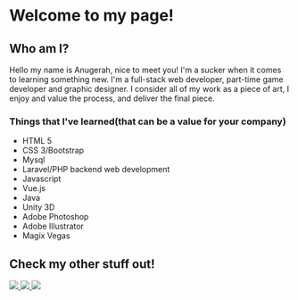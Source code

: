 # Welcome to my page!

## Who am I?
<p>Hello my name is Anugerah, nice to meet you! I'm a sucker when it comes to learning something new. I'm a full-stack web developer, part-time
game developer and graphic designer. I consider all
of my work as a piece of art, I enjoy and value the process, and deliver the final piece.</p>

### Things that I've learned(that can be a value for your company)
<ul>
  <li>HTML 5</li>
  <li>CSS 3/Bootstrap</li>
  <li>Mysql</li>
  <li>Laravel/PHP backend web development</li>
  <li>Javascript</li>
  <li>Vue.js</li>
  <li>Java</li>
  <li>Unity 3D</li>
  
  <li>Adobe Photoshop</li>
  <li>Adobe Illustrator</li>
  <li>Magix Vegas</li>
</ul>

## Check my other stuff out!
<a href="https://www.linkedin.com/in/anugerah-maulana-2ab193175/">
  <img src="https://img.shields.io/badge/LinkedIn-0077B5?style=for-the-badge&logo=linkedin&logoColor=white" />
</a>
<a href="https://steamcommunity.com/id/postpied/">
  <img src="https://img.shields.io/badge/Steam-000000?style=for-the-badge&logo=steam&logoColor=white" />
</a>
<a href="https://dandeliongaames.itch.io">
  <img src="https://img.shields.io/badge/Itch.io-FA5C5C?style=for-the-badge&logo=itch-dot-io&logoColor=white" />
</a>
